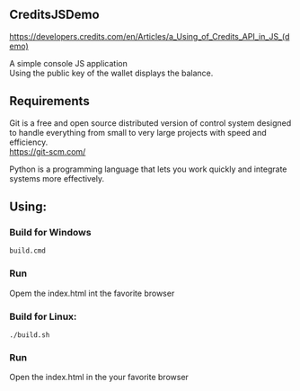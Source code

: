 ## CreditsJSDemo
https://developers.credits.com/en/Articles/a_Using_of_Credits_API_in_JS_(demo)

A simple console JS application<br>
Using the public key of the wallet displays the balance.

## Requirements
Git is a free and open source distributed version of control system designed to handle everything from small to very large projects with speed and efficiency.<br>
https://git-scm.com/

Python is a programming language that lets you work quickly and integrate systems more effectively.

## Using:
### Build for Windows
```shell
build.cmd
```
### Run
Opem the index.html int the favorite browser

### Build for Linux:
```shell
./build.sh
```
### Run
Open the index.html in the your favorite browser
